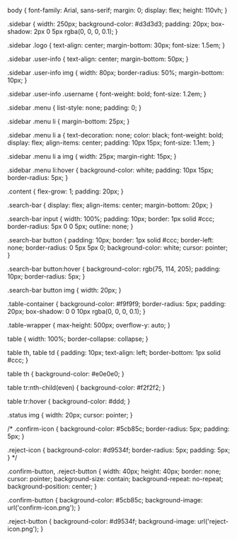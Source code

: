 body {
    font-family: Arial, sans-serif;
    margin: 0;
    display: flex;
    height: 110vh;
}

.sidebar {
    width: 250px;
    background-color: #d3d3d3;
    padding: 20px;
    box-shadow: 2px 0 5px rgba(0, 0, 0, 0.1);
}

.sidebar .logo {
    text-align: center;
    margin-bottom: 30px;
    font-size: 1.5em;
}

.sidebar .user-info {
    text-align: center;
    margin-bottom: 50px;
}

.sidebar .user-info img {
    width: 80px;
    border-radius: 50%;
    margin-bottom: 10px;
}

.sidebar .user-info .username {
    font-weight: bold;
    font-size: 1.2em;
}

.sidebar .menu {
    list-style: none;
    padding: 0;
}

.sidebar .menu li {
    margin-bottom: 25px;
}

.sidebar .menu li a {
    text-decoration: none;
    color: black;
    font-weight: bold;
    display: flex;
    align-items: center;
    padding: 10px 15px;
    font-size: 1.1em;
}

.sidebar .menu li a img {
    width: 25px;
    margin-right: 15px;
}

.sidebar .menu li:hover {
    background-color: white;
    padding: 10px 15px;
    border-radius: 5px;
}

.content {
    flex-grow: 1;
    padding: 20px;
}

.search-bar {
    display: flex;
    align-items: center;
    margin-bottom: 20px;
}

.search-bar input {
    width: 100%;
    padding: 10px;
    border: 1px solid #ccc;
    border-radius: 5px 0 0 5px;
    outline: none;
}

.search-bar button {
    padding: 10px;
    border: 1px solid #ccc;
    border-left: none;
    border-radius: 0 5px 5px 0;
    background-color: white;
    cursor: pointer;
}

.search-bar button:hover {
    background-color: rgb(75, 114, 205);
    padding: 10px;
    border-radius: 5px;
}

.search-bar button img {
    width: 20px;
}

.table-container {
    background-color: #f9f9f9;
    border-radius: 5px;
    padding: 20px;
    box-shadow: 0 0 10px rgba(0, 0, 0, 0.1);
}

.table-wrapper {
    max-height: 500px;
    overflow-y: auto;
}

table {
    width: 100%;
    border-collapse: collapse;
}

table th,
table td {
    padding: 10px;
    text-align: left;
    border-bottom: 1px solid #ccc;
}

table th {
    background-color: #e0e0e0;
}

table tr:nth-child(even) {
    background-color: #f2f2f2;
}

table tr:hover {
    background-color: #ddd;
}

.status img {
    width: 20px;
    cursor: pointer;
}


/*
.confirm-icon {
    background-color: #5cb85c;
    border-radius: 5px;
    padding: 5px;
}

.reject-icon {
    background-color: #d9534f;
    border-radius: 5px;
    padding: 5px;
}
*/

.confirm-button,
.reject-button {
    width: 40px;
    height: 40px;
    border: none;
    cursor: pointer;
    background-size: contain;
    background-repeat: no-repeat;
    background-position: center;
}

.confirm-button {
    background-color: #5cb85c;
    background-image: url('confirm-icon.png');
}

.reject-button {
    background-color: #d9534f;
    background-image: url('reject-icon.png');
}
